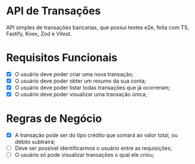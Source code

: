 # API de Transações

API simples de transações bancarias, que possui testes e2e, feita com TS, Fastify, Knex, Zod e Vitest.

# Requisitos Funcionais

- [x] O usuário deve poder criar uma nova transação;
- [x] O usuário deve poder obter um resumo da sua conta;
- [x] O usuário deve poder listar todas transações que já ocorreram;
- [x] O usuário deve poder visualizar uma transação única;

# Regras de Negócio

- [x] A transação pode ser do tipo crédito que somará ao valor total, ou débito subtrairá;
- [ ] Deve ser possível identificarmos o usuário entre as requisições;
- [ ] O usuário só pode visualizar transações o qual ele criou;